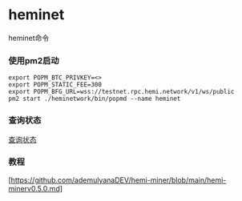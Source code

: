 # heminet
heminet命令
### 使用pm2启动
```
export POPM_BTC_PRIVKEY=<>
export POPM_STATIC_FEE=300
export POPM_BFG_URL=wss://testnet.rpc.hemi.network/v1/ws/public
pm2 start ./heminetwork/bin/popmd --name heminet
```
### 查询状态
[查询状态](https://testnet.popstats.hemi.network/pubkey/02CC78498CE91BA7299210B945AF54808EFF716D792EE25ACDFA914D793EB6B799.html)

### 教程
[https://github.com/ademulyanaDEV/hemi-miner/blob/main/hemi-minerv0.5.0.md]
